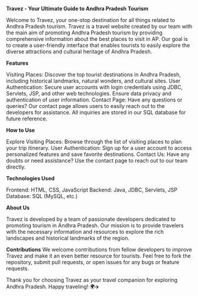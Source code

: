 **Travez - Your Ultimate Guide to Andhra Pradesh Tourism**

Welcome to Travez, your one-stop destination for all things related to Andhra Pradesh tourism. Travez is a travel website created by our team with the main aim of promoting Andhra Pradesh tourism by providing comprehensive information about the best places to visit in AP. Our goal is to create a user-friendly interface that enables tourists to easily explore the diverse attractions and cultural heritage of Andhra Pradesh.

**Features**

Visiting Places: Discover the top tourist destinations in Andhra Pradesh, including historical landmarks, natural wonders, and cultural sites.
User Authentication: Secure user accounts with login credentials using JDBC, Servlets, JSP, and other web technologies. Ensure data privacy and authentication of user information.
Contact Page: Have any questions or queries? Our contact page allows users to easily reach out to the developers for assistance. All inquiries are stored in our SQL database for future reference.

**How to Use**

Explore Visiting Places: Browse through the list of visiting places to plan your trip itinerary.
User Authentication: Sign up for a user account to access personalized features and save favorite destinations.
Contact Us: Have any doubts or need assistance? Use the contact page to reach out to our team directly.

**Technologies Used**

Frontend: HTML, CSS, JavaScript
Backend: Java, JDBC, Servlets, JSP
Database: SQL (MySQL, etc.)

**About Us**

Travez is developed by a team of passionate developers dedicated to promoting tourism in Andhra Pradesh. Our mission is to provide travelers with the necessary information and resources to explore the rich landscapes and historical landmarks of the region.

**Contributions**
We welcome contributions from fellow developers to improve Travez and make it an even better resource for tourists. Feel free to fork the repository, submit pull requests, or open issues for any bugs or feature requests.

Thank you for choosing Travez as your travel companion for exploring Andhra Pradesh. Happy traveling! 🌍✈️
